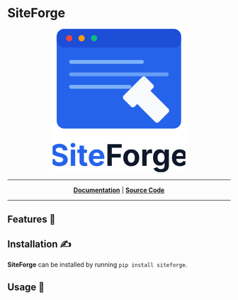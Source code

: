 # SiteForge

<p align="center">
  <img width="300px" src="../assets/siteforge.svg" alt="siteforge"/>
</p>

---

<p align="center">
  <a href="https://kludex.github.io/siteforge/"><strong>Documentation</strong></a> | <a href="https://github.com/{{ github }}/{{ project_slug }}/"><strong>Source Code</strong></a>
</p>

---

<!-- description goes here -->

## Features 🚀


## Installation ✍️

**SiteForge** can be installed by running `pip install siteforge`.

## Usage 📖
